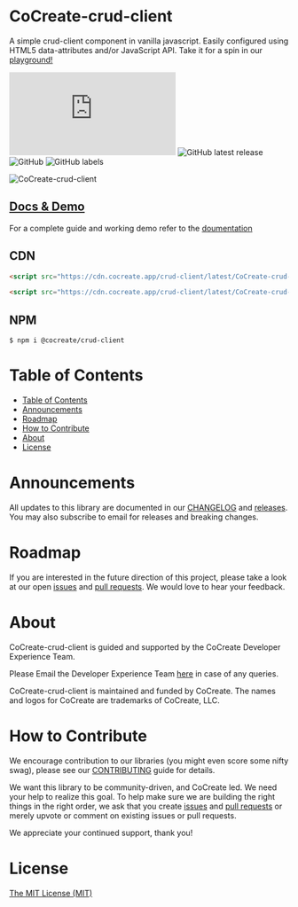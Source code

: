 # CoCreate-crud-client

A simple crud-client component in vanilla javascript. Easily configured using HTML5 data-attributes and/or JavaScript API. Take it for a spin in our [playground!](https://cocreate.app/docs/crud-client)

![GitHub file size in bytes](https://img.shields.io/github/size/CoCreate-app/CoCreate-crud-client/dist/CoCreate-crud-client.min.js?label=minified%20size&style=for-the-badge)
![GitHub latest release](https://img.shields.io/github/v/release/CoCreate-app/CoCreate-crud-client?style=for-the-badge)
![GitHub](https://img.shields.io/github/license/CoCreate-app/CoCreate-crud-client?style=for-the-badge)
![GitHub labels](https://img.shields.io/github/labels/CoCreate-app/CoCreate-crud-client/help%20wanted?style=for-the-badge)

![CoCreate-crud-client](https://cdn.cocreate.app/docs/CoCreate-crud-client.gif)

## [Docs & Demo](https://cocreate.app/docs/crud-client)

For a complete guide and working demo refer to the [doumentation](https://cocreate.app/docs/crud-client)

## CDN

```html
<script src="https://cdn.cocreate.app/crud-client/latest/CoCreate-crud-client.min.js"></script>
```

```html
<script src="https://cdn.cocreate.app/crud-client/latest/CoCreate-crud-client.min.css"></script>
```

## NPM

```shell
$ npm i @cocreate/crud-client
```

# Table of Contents

- [Table of Contents](#table-of-contents)
- [Announcements](#announcements)
- [Roadmap](#roadmap)
- [How to Contribute](#how-to-contribute)
- [About](#about)
- [License](#license)

<a name="announcements"></a>

# Announcements

All updates to this library are documented in our [CHANGELOG](https://github.com/CoCreate-app/CoCreate-crud-client/blob/master/CHANGELOG.md) and [releases](https://github.com/CoCreate-app/CoCreate-crud-client/releases). You may also subscribe to email for releases and breaking changes.

<a name="roadmap"></a>

# Roadmap

If you are interested in the future direction of this project, please take a look at our open [issues](https://github.com/CoCreate-app/CoCreate-crud-client/issues) and [pull requests](https://github.com/CoCreate-app/CoCreate-crud-client/pulls). We would love to hear your feedback.

<a name="about"></a>

# About

CoCreate-crud-client is guided and supported by the CoCreate Developer Experience Team.

Please Email the Developer Experience Team [here](mailto:develop@cocreate.app) in case of any queries.

CoCreate-crud-client is maintained and funded by CoCreate. The names and logos for CoCreate are trademarks of CoCreate, LLC.

<a name="contribute"></a>

# How to Contribute

We encourage contribution to our libraries (you might even score some nifty swag), please see our [CONTRIBUTING](https://github.com/CoCreate-app/CoCreate-crud-client/blob/master/CONTRIBUTING.md) guide for details.

We want this library to be community-driven, and CoCreate led. We need your help to realize this goal. To help make sure we are building the right things in the right order, we ask that you create [issues](https://github.com/CoCreate-app/CoCreate-crud-client/issues) and [pull requests](https://github.com/CoCreate-app/CoCreate-crud-client/pulls) or merely upvote or comment on existing issues or pull requests.

We appreciate your continued support, thank you!

# License

[The MIT License (MIT)](https://github.com/CoCreate-app/CoCreate-crud-client/blob/master/LICENSE)
